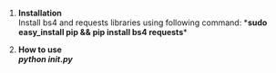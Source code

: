 1. **Installation**\
Install bs4 and requests libraries using following command:
\***sudo easy_install pip && pip install bs4 requests***

2. **How to use**\
***python init.py***
